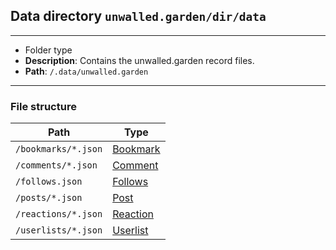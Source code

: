 ## Data directory `unwalled.garden/dir/data`

---

 - Folder type
 - **Description**: Contains the unwalled.garden record files.
 - **Path**: `/.data/unwalled.garden`

---

### File structure

|Path|Type|
|-|-|
|`/bookmarks/*.json`|[Bookmark](/bookmark)|
|`/comments/*.json`|[Comment](/comment)|
|`/follows.json`|[Follows](/follows)|
|`/posts/*.json`|[Post](/post)|
|`/reactions/*.json`|[Reaction](/reaction)|
|`/userlists/*.json`|[Userlist](/userlist)|

